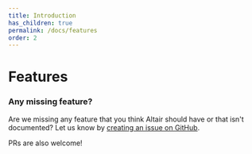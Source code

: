 ```yaml
---
title: Introduction
has_children: true
permalink: /docs/features
order: 2
---
```


# Features

### Any missing feature?

Are we missing any feature that you think Altair should have or that isn't documented? Let us know by [creating an issue on GitHub](https://github.com/imolorhe/altair/issues/new?labels=&template=Feature_request.md).

PRs are also welcome!